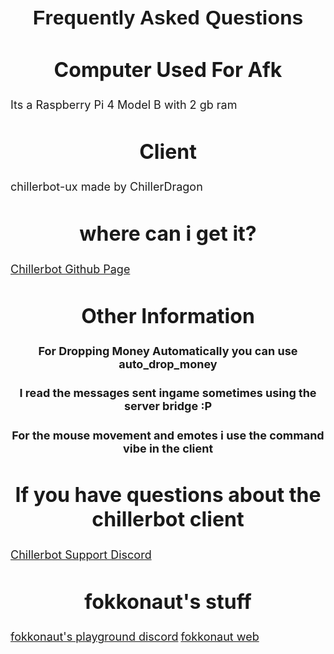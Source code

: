 <h1 style="text-align:center;font-size: xx-large;font-family: sans-serif;">Frequently Asked Questions</h1>
<h2 style="text-align:center;font-size: xx-large;">Computer Used For Afk</h2>
<p1 style="text-align:center;font-size: large;">Its a Raspberry Pi 4 Model B with 2 gb ram</p1>
<h2 style="text-align:center;font-size: xx-large;">Client</h2>
<p1 style="text-align:center;font-size: large;">chillerbot-ux made by ChillerDragon</p1>
<h2 style="text-align:center;font-size: xx-large;">where can i get it?</h2>
<a href="https://github.com/chillerbot" style="text-align: center;font-size: large;">Chillerbot Github Page</a>
<h2 style="text-align:center;font-size: xx-large;">Other Information</h2>
<h2 style="text-align:center;font-size: large;">For Dropping Money Automatically you can use auto_drop_money</h2>
<h2 style="text-align:center;font-size: large;">I read the messages sent ingame sometimes using the server bridge :P</h2>
<h2 style="text-align:center;font-size: large;">For the mouse movement and emotes i use the command vibe in the client</h2>
<h2 style="text-align:center;font-size: xx-large;">If you have questions about the chillerbot client</h2>
<a href="https://discord.gg/EEvMfTZdEw" style="text-align: center;font-size: large;">Chillerbot Support Discord</a>
<h2 style="text-align:center;font-size: xx-large;">fokkonaut's stuff</h2>
<a href="https://discord.gg/qccRrtb" style="text-align: center;font-size: large;">fokkonaut's playground discord</a>
<a href="https://fokkonaut.de" style="text-align: center;font-size: large;">fokkonaut web</a>
<style>
    body {
      background-image: url('amongus.png');
      background-attachment: fixed;
    }
</style>
<title>Boti. FAQ
